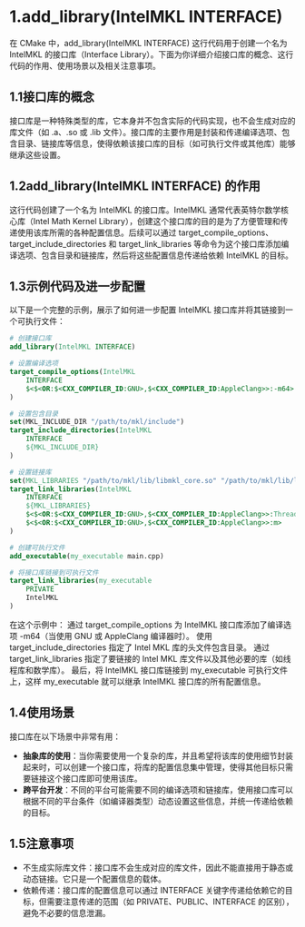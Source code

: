 # 1.add_library(IntelMKL INTERFACE)
在 CMake 中，add_library(IntelMKL INTERFACE) 这行代码用于创建一个名为 IntelMKL 的接口库（Interface Library）。下面为你详细介绍接口库的概念、这行代码的作用、使用场景以及相关注意事项。
## 1.1接口库的概念
接口库是一种特殊类型的库，它本身并不包含实际的代码实现，也不会生成对应的库文件（如 .a、.so 或 .lib 文件）。接口库的主要作用是封装和传递编译选项、包含目录、链接库等信息，使得依赖该接口库的目标（如可执行文件或其他库）能够继承这些设置。

## 1.2add_library(IntelMKL INTERFACE) 的作用
这行代码创建了一个名为 IntelMKL 的接口库。IntelMKL 通常代表英特尔数学核心库（Intel Math Kernel Library），创建这个接口库的目的是为了方便管理和传递使用该库所需的各种配置信息。后续可以通过 target_compile_options、target_include_directories 和 target_link_libraries 等命令为这个接口库添加编译选项、包含目录和链接库，然后将这些配置信息传递给依赖 IntelMKL 的目标。

## 1.3示例代码及进一步配置
以下是一个完整的示例，展示了如何进一步配置 IntelMKL 接口库并将其链接到一个可执行文件：
```cmake
# 创建接口库
add_library(IntelMKL INTERFACE)

# 设置编译选项
target_compile_options(IntelMKL
    INTERFACE
    $<$<OR:$<CXX_COMPILER_ID:GNU>,$<CXX_COMPILER_ID:AppleClang>>:-m64>
)

# 设置包含目录
set(MKL_INCLUDE_DIR "/path/to/mkl/include")
target_include_directories(IntelMKL
    INTERFACE
    ${MKL_INCLUDE_DIR}
)

# 设置链接库
set(MKL_LIBRARIES "/path/to/mkl/lib/libmkl_core.so" "/path/to/mkl/lib/libmkl_sequential.so")
target_link_libraries(IntelMKL
    INTERFACE
    ${MKL_LIBRARIES}
    $<$<OR:$<CXX_COMPILER_ID:GNU>,$<CXX_COMPILER_ID:AppleClang>>:Threads::Threads>
    $<$<OR:$<CXX_COMPILER_ID:GNU>,$<CXX_COMPILER_ID:AppleClang>>:m>
)

# 创建可执行文件
add_executable(my_executable main.cpp)

# 将接口库链接到可执行文件
target_link_libraries(my_executable
    PRIVATE
    IntelMKL
)
```
在这个示例中：
通过 target_compile_options 为 IntelMKL 接口库添加了编译选项 -m64（当使用 GNU 或 AppleClang 编译器时）。
使用 target_include_directories 指定了 Intel MKL 库的头文件包含目录。
通过 target_link_libraries 指定了要链接的 Intel MKL 库文件以及其他必要的库（如线程库和数学库）。
最后，将 IntelMKL 接口库链接到 my_executable 可执行文件上，这样 my_executable 就可以继承 IntelMKL 接口库的所有配置信息。
## 1.4使用场景
接口库在以下场景中非常有用：
* **抽象库的使用**：当你需要使用一个复杂的库，并且希望将该库的使用细节封装起来时，可以创建一个接口库，将库的配置信息集中管理，使得其他目标只需要链接这个接口库即可使用该库。
* **跨平台开发**：不同的平台可能需要不同的编译选项和链接库，使用接口库可以根据不同的平台条件（如编译器类型）动态设置这些信息，并统一传递给依赖的目标。

## 1.5注意事项
* 不生成实际库文件：接口库不会生成对应的库文件，因此不能直接用于静态或动态链接。它只是一个配置信息的载体。
* 依赖传递：接口库的配置信息可以通过 INTERFACE 关键字传递给依赖它的目标，但需要注意传递的范围（如 PRIVATE、PUBLIC、INTERFACE 的区别），避免不必要的信息泄漏。